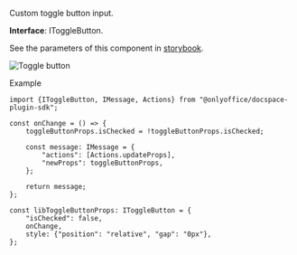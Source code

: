 Custom toggle button input.

**Interface**: IToggleButton.

See the parameters of this component in [storybook](https://storybook.onlyoffice.io/?path=/docs/components-togglebutton--docs).

![Toggle button](/content/img/docspace/toggle-button.png)

Example

```
import {IToggleButton, IMessage, Actions} from "@onlyoffice/docspace-plugin-sdk";

const onChange = () => {
    toggleButtonProps.isChecked = !toggleButtonProps.isChecked;

    const message: IMessage = {
        "actions": [Actions.updateProps],
        "newProps": toggleButtonProps,
    };

    return message;
};

const libToggleButtonProps: IToggleButton = {
    "isChecked": false,
    onChange,
    style: {"position": "relative", "gap": "0px"},
};
```
